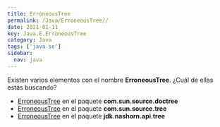 ```yaml
---
title: ErroneousTree
permalink: /Java/ErroneousTree//
date: 2021-01-11
key: Java.E.ErroneousTree
category: Java
tags: ['java se']
sidebar: 
  nav: java
---
```


Existen varios elementos con el nombre **ErroneousTree**. ¿Cuál de ellas estás buscando?
<ul>
<li><a href="/Java/ErroneousTree-com-sun-source-doctree/">ErroneousTree</a> en el paquete <strong>com.sun.source.doctree</strong></li>
<li><a href="/Java/ErroneousTree-com-sun-source-tree/">ErroneousTree</a> en el paquete <strong>com.sun.source.tree</strong></li>
<li><a href="/Java/ErroneousTree-jdk-nashorn-api-tree/">ErroneousTree</a> en el paquete <strong>jdk.nashorn.api.tree</strong></li>
<ul>
